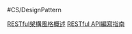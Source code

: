 #CS/DesignPattern

[RESTful架構風格概述](https://blog.igevin.info/posts/restful-architecture-in-general/)
[RESTful API編寫指南](https://blog.igevin.info/posts/restful-api-get-started-to-write/)